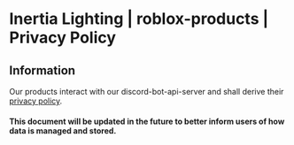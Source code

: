 # Inertia Lighting | roblox-products | Privacy Policy

## Information
Our products interact with our discord-bot-api-server and shall derive their [privacy policy](../discord-bot-api-server/README.md).

#### This document will be updated in the future to better inform users of how data is managed and stored.

